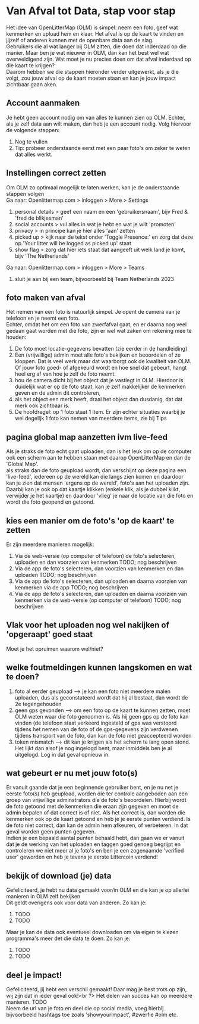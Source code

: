 # Van Afval tot Data, stap voor stap

Het idee van OpenLitterMap (OLM) is simpel: neem een foto, geef wat kenmerken en upload hem en klaar. Het afval is op de kaart te vinden en jijzelf of anderen kunnen met de openbare data aan de slag.<br />
Gebruikers die al wat langer bij OLM zitten, die doen dat inderdaad op die manier. Maar ben je wat nieuwer in OLM, dan kan het best wel wat overweldigend zijn. Wat moet je nu precies doen om dat afval inderdaad op die kaart te krijgen?<br />
Daarom hebben we die stappen hieronder verder uitgewerkt, als je die volgt, zou jouw afval op de kaart moeten staan en kan je jouw impact zichtbaar gaan aken.<br />

## Account aanmaken
Je hebt geen account nodig om van alles te kunnen zien op OLM. Echter, als je zelf data aan wilt maken, dan heb je een account nodig. Volg hiervoor de volgende stappen:
1. Nog te vullen
2. Tip: probeer onderstaande eerst met een paar foto's om zeker te weten dat alles werkt.

## Instellingen correct zetten
Om OLM zo optimaal mogelijk te laten werken, kan je de onderstaande stappen volgen<br />
Ga naar: Openlittermap.com > inloggen > More > Settings
1. personal details > geef een naam en een 'gebruikersnaam', bijv Fred & 'fred de blikjesman'
2. social accounts > vul alles in wat je hebt en wat je wilt 'promoten'
3. privacy > in principe kan je hier alles 'aan' zetten
4. picked up > kijk naar de tekst onder 'Toggle Presence:' en zorg dat deze op 'Your litter will be logged as picked up' staat
5. show flag > zorg dat hier iets staat dat aangeeft uit welk land je komt, bijv 'The Netherlands'

Ga naar: Openlittermap.com > inloggen > More > Teams
1. sluit je aan bij een team, bijvoorbeeld bij Team Netherlands 2023

## foto maken van afval
Het nemen van een foto is natuurlijk simpel. Je opent de camera van je telefoon en je neemt een foto.<br />
Echter, omdat het om een foto van zwerfafval gaat, en er daarna nog veel gedaan gaat worden met die foto, zijn er wel wat zaken om rekening mee te houden:
1. De foto moet locatie-gegevens bevatten (zie eerder in de handleiding)
2. Een (vrijwillige) admin moet alle foto's bekijken en beoordelen of ze kloppen. Dat is veel werk maar dat waarborgt ook de kwaliteit van OLM. Of jouw foto goed- of afgekeurd wordt en hoe snel dat gebeurt, hangt heel erg af van hoe je zelf de foto neemt.
3. hou de camera dicht bij het object dat je vastlegt in OLM. Hierdoor is duidelijk wat er op de foto staat, kan je zelf makkelijker de kenmerken geven en de admin dit controleren,
4. als het object een merk heeft, draai het object dan dusdanig, dat dat merk ook zichtbaar is.
5. De hoofdregel: op 1 foto staat 1 item. Er zijn echter situaties waarbij je wel degelijk 1 foto kan nemen van meerdere items, zie bij Tips

## pagina global map aanzetten ivm live-feed
Als je straks de foto echt gaat uploaden, dan is het leuk om op de computer ook een scherm aan te hebben staan met daarop OpenLitterMap en dan de 'Global Map'.<br />
als straks dan de foto geupload wordt, dan verschijnt op deze pagina een 'live-feed', iedereen op de wereld kan die langs zien komen en daardoor kan je zien dat mensen 'ergens op de wereld', foto's aan het uploaden zijn. Daarbij kan je ook op dat kaartje klikken (enkele klik, als je dubbel klikt, verwijder je het kaartje) en daardoor 'vlieg' je naar de locatie van die foto en wordt die foto geopend en getoond.

## kies een manier om de foto's 'op de kaart' te zetten
Er zijn meerdere manieren mogelijk:
1. Via de web-versie (op computer of telefoon) de foto's selecteren, uploaden en dan voorzien van kenmerken TODO; nog beschrijven
3. Via de app de foto's selecteren, dan voorzien van kenmerken en dan uploaden TODO; nog beschrijven
4. Via de app de foto's selecteren, dan uploaden en daarna voorzien van kenmerken via de app TODO; nog beschrijven
5. Via de app de foto's selecteren, dan uploaden en daarna voorzien van kenmerken via de web-versie (op computer of telefoon) TODO; nog beschrijven

## Vlak voor het uploaden nog wel nakijken of 'opgeraapt' goed staat
Moet je het opruimen waarom wel/niet?

## welke foutmeldingen kunnen langskomen en wat te doen?
1. foto al eerder geupload --> je kan een foto niet meerdere malen uploaden, dus als geconstateerd wordt dat hij al bestaat, dan wordt de 2e tegengehouden
2. geen gps gevonden --> om een foto op de kaart te kunnen zetten, moet OLM weten waar die foto genoomen is. Als hij geen gps op de foto kan vinden (de telefoon staat verkeerd ingesteld of gps was verstoord tijdens het nemen van de foto of de gps-gegevens zijn verdwenen tijdens transport van de foto, dan kan de foto niet geaccepteerd worden
3. token mismatch --> dit kan je krijgen als het scherm te lang open stond. Het lijkt dan alsof je nog ingelogd bent, maar inmiddels ben je al uitgelogd. Log in dat geval opnieuw in.

## wat gebeurt er nu met jouw foto(s)
Er vanuit gaande dat je een beginnende gebruiker bent, en je nu net je eerste foto(s) heb geupload, worden die ter controle aangeboden aan een groep van vrijwillige adminstrators die de foto's beoordelen. Hierbij wordt de foto getoond met de kenmerken die eraan zijn gegeven en moet de admin bepalen of dat correct is of niet. Als het correct is, dan worden die kenmerken ook op de kaart getoond en heb je je eerste punten verdiend. Is de foto niet correct, dan kan de admin hem afkeuren, of verbeteren. In dat geval worden geen punten gegeven.<br />
Indien je een bepaald aantal punten behaald hebt, dan gaan we er vanuit dat je de werking van het uploaden en taggen goed genoeg begrijpt en controleren we niet meer al je foto's en ben je een zogenaamde 'verified user' geworden en heb je tevens je eerste Littercoin verdiend!


## bekijk of download (je) data
Gefeliciteerd, je hebt nu data gemaakt voor/in OLM en die kan je op allerlei manieren in OLM zelf bekijken<br />
Dit geldt overigens ook voor data van anderen. Zo kan je:
1. TODO
2. TODO

Maar je kan de data ook eventueel downloaden om via eigen te kiezen programma's meer det die data te doen. Zo kan je:
1. TODO
2. TODO

## deel je impact!
Gefeliciteerd, jij hebt een verschil gemaakt! Daar mag je best trots op zijn, wij zijn dat in ieder geval ook!<br ?>
Het delen van succes kan op meerdere manieren. TODO <br />
Neem de url van je foto en deel die op social media, voeg hierbij bijvoorbeeld hashtags toe zoals 'showyourimpact', #zwerfie #olm etc.
